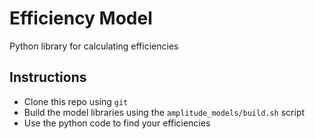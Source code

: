 Efficiency Model
====

Python library for calculating efficiencies

Instructions
----
 - Clone this repo using `git`
 - Build the model libraries using the `amplitude_models/build.sh` script
 - Use the python code to find your efficiencies
